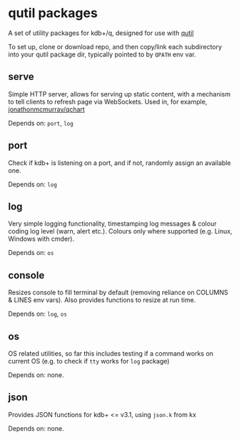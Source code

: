 # qutil packages

A set of utility packages for kdb+/q, designed for use with [qutil](https://github.com/nugend/qutil)

To set up, clone or download repo, and then copy/link each subdirectory into
your qutil package dir, typically pointed to by `QPATH` env var.

## serve

Simple HTTP server, allows for serving up static content, with a mechanism to
tell clients to refresh page via WebSockets. Used in, for example,
[jonathonmcmurray/qchart](https://github.com/jonathonmcmurray/qchart)

Depends on: `port`, `log`

## port

Check if kdb+ is listening on a port, and if not, randomly assign an available
one. 

Depends on: `log`

## log

Very simple logging functionality, timestamping log messages & colour coding
log level (warn, alert etc.). Colours only where supported (e.g. Linux, Windows
with cmder).

Depends on: `os`

## console

Resizes console to fill terminal by default (removing reliance on COLUMNS &
LINES env vars). Also provides functions to resize at run time.

Depends on: `log`, `os`

## os

OS related utilities, so far this includes testing if a command works on
current OS (e.g. to check if `tty` works for `log` package)

Depends on: none.

## json

Provides JSON functions for kdb+ <= v3.1, using `json.k` from kx

Depends on: none.
